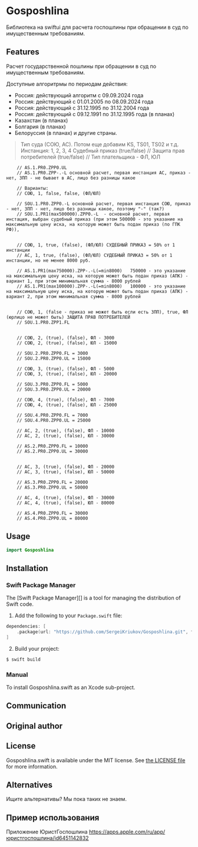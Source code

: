 # Gosposhlina 

Библиотека на swiftui для расчета госпошлины при обращении в суд по имущественным требованиям.

## Features

Расчет государственной пошлины при обращении в суд по имущественным требованиям.

Доступные алгоритрмы по периодам действия:
 - Россия: действующий алгоритм c 09.09.2024 года
 - Россия: действующий с 01.01.2005 по 08.09.2024 года
 - Россия: действующий с 31.12.1995 по 31.12.2004 года
 - Россия: действующий с 09.12.1991 по 31.12.1995 года (в планах)
 - Казахстан (в планах)
 - Болгария (в планах)
 - Белоруссия (в планах)
 и другие страны.
   

> Тип суда (СОЮ, АС). Потом еще добавим KS, TS01, TS02 и т.д. 
> Инстанция: 1, 2, 3, 4 
> Судебный приказ (true/false)
        // Защита прав потребителей (true/false)
        // Тип плательщика - ФЛ, ЮЛ
        
        
        // AS.1.PR0.ZPP0.UL
        // AS.1.PR0.ZPP-.-L основной расчет, первая инстанция АС, приказ - нет, ЗПП - не бывает в АС, лицо без разницы какое
           
        // Варианты:
        // СОЮ, 1, false, false, (ФЛ/ЮЛ)
        
        // SOU.1.PR0.ZPP0.-L основной расчет, первая инстанция СОЮ, приказ - нет, ЗПП - нет, лицо без разницы какое, поэтому "-" (так?)
        // SOU.1.PR1(max500000).ZPP0.-L  - основной расчет, первая инстация, выбран судебный приказ (при этом 500000 - это указание на максимальную цену иска, на которую может быть подан приказ (по ГПК РФ)),
 
        
        // СОЮ, 1, true, (false), (ФЛ/ЮЛ) СУДЕБНЫЙ ПРИКАЗ = 50% от 1 инстанции
        // АС, 1, true, (false), (ФЛ/ЮЛ) СУДЕБНЫЙ ПРИКАЗ = 50% от 1 инстанции, но не менее 8000 руб.
        
        // AS.1.PR1(max750000).ZPP-.-L(=min8000)   750000 - это указание на максимальную цену иска, на которую может быть подан приказ (АПК) - вариант 1, при этом минимальная сумма - 8000 рублей
        // AS.1.PR1(max100000).ZPP-.-L(=min8000)   100000 - это указание на максимальную цену иска, на которую может быть подан приказ (АПК) - вариант 2, при этом минимальная сумма - 8000 рублей
    
        
        // СОЮ, 1, (false - приказ не может быть если есть ЗПП), true, ФЛ (юрлицо не может быть) ЗАЩИТА ПРАВ ПОТРЕБИТЕЛЕЙ
        // SOU.1.PR0.ZPP1.FL
        
        
        // СОЮ, 2, (true), (false), ФЛ - 3000
        // СОЮ, 2, (true), (false), ЮЛ - 15000
        
        // SOU.2.PR0.ZPP0.FL = 3000
        // SOU.2.PR0.ZPP0.UL = 15000
        
        // СОЮ, 3, (true), (false), ФЛ - 5000
        // СОЮ, 3, (true), (false), ЮЛ - 20000
        
        // SOU.3.PR0.ZPP0.FL = 5000
        // SOU.3.PR0.ZPP0.UL = 20000
        
        // СОЮ, 4, (true), (false), ФЛ - 7000
        // СОЮ, 4, (true), (false), ЮЛ - 25000
        
        // SOU.4.PR0.ZPP0.FL = 7000
        // SOU.4.PR0.ZPP0.UL = 25000
        
        // АС, 2, (true), (false), ФЛ - 10000
        // АС, 2, (true), (false), ЮЛ - 30000
        
        // AS.2.PR0.ZPP0.FL = 10000
        // AS.2.PR0.ZPP0.UL = 30000
        
        
        // АС, 3, (true), (false), ФЛ - 20000
        // АС, 3, (true), (false), ЮЛ - 50000
        
        // AS.3.PR0.ZPP0.FL = 20000
        // AS.3.PR0.ZPP0.UL = 50000
        
        // АС, 4, (true), (false), ФЛ - 30000
        // АС, 4, (true), (false), ЮЛ - 80000
        
        // AS.4.PR0.ZPP0.FL = 30000
        // AS.4.PR0.ZPP0.UL = 80000

## Usage

```swift
import Gosposhlina

```

## Installation

### Swift Package Manager

The [Swift Package Manager][] is a tool for managing the distribution of
Swift code.


1. Add the following to your `Package.swift` file:

  ```swift
  dependencies: [
      .package(url: "https://github.com/SergeiKriukov/Gosposhlina.git", from: "0.15.3")
  ]
  ```

2. Build your project:

  ```sh
  $ swift build
  ```

### Manual

To install Gosposhlina.swift as an Xcode sub-project.

## Communication


## Original author


## License

Gosposhlina.swift is available under the MIT license. See [the LICENSE
file](./LICENSE.txt) for more information.

## Alternatives

Ищите альтернативы? Мы пока таких не знаем.

## Пример использования

Приложение ЮристГоспошлина
https://apps.apple.com/ru/app/юристгоспошлина/id6451142832
   
